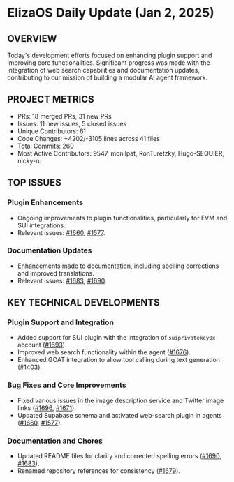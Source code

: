 # ElizaOS Daily Update (Jan 2, 2025)

## OVERVIEW 
Today's development efforts focused on enhancing plugin support and improving core functionalities. Significant progress was made with the integration of web search capabilities and documentation updates, contributing to our mission of building a modular AI agent framework.

## PROJECT METRICS
- PRs: 18 merged PRs, 31 new PRs
- Issues: 11 new issues, 5 closed issues
- Unique Contributors: 61
- Code Changes: +4202/-3105 lines across 41 files
- Total Commits: 260
- Most Active Contributors: 9547, monilpat, RonTuretzky, Hugo-SEQUIER, nicky-ru

## TOP ISSUES
### Plugin Enhancements
- Ongoing improvements to plugin functionalities, particularly for EVM and SUI integrations.
- Relevant issues: [#1660](https://github.com/elizaos/eliza/issues/1660), [#1577](https://github.com/elizaos/eliza/issues/1577).

### Documentation Updates
- Enhancements made to documentation, including spelling corrections and improved translations.
- Relevant issues: [#1683](https://github.com/elizaos/eliza/issues/1683), [#1690](https://github.com/elizaos/eliza/issues/1690).

## KEY TECHNICAL DEVELOPMENTS
### Plugin Support and Integration
- Added support for SUI plugin with the integration of `suiprivatekey0x` account ([#1693](https://github.com/elizaos/eliza/pull/1693)).
- Improved web search functionality within the agent ([#1676](https://github.com/elizaos/eliza/pull/1676)).
- Enhanced GOAT integration to allow tool calling during text generation ([#1403](https://github.com/elizaos/eliza/pull/1403)).

### Bug Fixes and Core Improvements
- Fixed various issues in the image description service and Twitter image links ([#1696](https://github.com/elizaos/eliza/pull/1696), [#1671](https://github.com/elizaos/eliza/pull/1671)).
- Updated Supabase schema and activated web-search plugin in agents ([#1660](https://github.com/elizaos/eliza/pull/1660), [#1577](https://github.com/elizaos/eliza/pull/1577)).

### Documentation and Chores
- Updated README files for clarity and corrected spelling errors ([#1690](https://github.com/elizaos/eliza/pull/1690), [#1683](https://github.com/elizaos/eliza/pull/1683)).
- Renamed repository references for consistency ([#1679](https://github.com/elizaos/eliza/pull/1679)).
